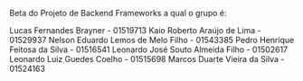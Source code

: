 Beta do Projeto de Backend Frameworks a qual o grupo é:

Lucas Fernandes Brayner - 01519713
Kaio Roberto Araújo de Lima - 01529937
Nelson Eduardo Lemos de Melo Filho - 01543385
Pedro Henrique Feitosa da Silva - 01516541
Leonardo José Souto Almeida Filho - 01502617
Leonardo Luiz Guedes Coelho - 01515698
Marcos Duarte Vieira da Silva - 01524163
